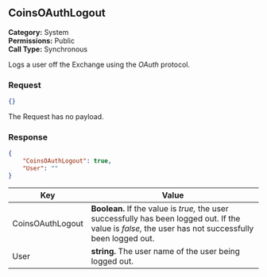 ## CoinsOAuthLogout

**Category:** System<br />**Permissions:** Public<br />**Call Type:** Synchronous

Logs a user off the Exchange using the *OAuth* protocol.

### Request

```json
{}
```

The Request has no payload.

### Response

```json
{
    "CoinsOAuthLogout": true,
    "User": ""
}
```

| Key              | Value                                                        |
| ---------------- | ------------------------------------------------------------ |
| CoinsOAuthLogout | **Boolean.** If the value is *true,* the user successfully has been logged out. If the value is *false,* the user has not successfully been logged out. |
| User             | **string.** The user name of the user being logged out.      |


